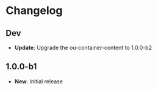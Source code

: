 # Changelog

## Dev

* **Update**: Upgrade the ou-container-content to 1.0.0-b2

## 1.0.0-b1

* **New**: Initial release
